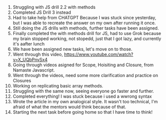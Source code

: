 1. Struggling with JS drill 2.2 with methods
2. Completed JS Drill 3 instead
3. Had to take help from CHATGPT Because I was stuck since yesterday, but I was able to recreate the answer on my own after running it once.
4. Still doing the JS drills with methods, further tasks have been assigned.
5. Finally completed the with methods drill for JS, had to use Grok because my brain stopped working, not stopedd, just that I got lazy, and currently it's aafter lunch
6. We have been assigned new tasks, let's move on to those.
7. Went through this video, https://www.youtube.com/watch?v=X_UQbPnvSx4
8. Going through videos asigned for Scope, Hoisiting and Closure, from Namaste Javascript.
9. Went through the videos, need some more clarification and practice on Closures
10. Working on replicating basic array methods.
11. Struggling with the same now, seeing everyone go faster and further.
12. Completed everything! I was stuck because i used a wwrong syntax
13. Wrote the article in  my own analogical style. It wasn't too technical, I'm afraid of what the mentors would think because of that.
14. Starting the next task before going home so that I have time to think!
